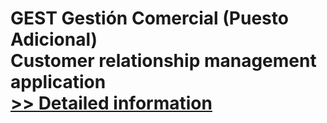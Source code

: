 # GEST Gestión Comercial (Puesto Adicional)<br />Customer relationship management application<br />[>> Detailed information](https://secure.shareit.com/shareit/product.html?productid=300311969&affiliateid=200057808)
